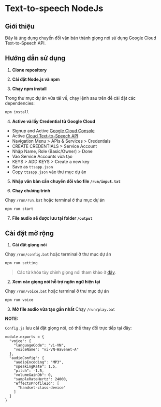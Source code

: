 # Text-to-speech NodeJs

## Giới thiệu

Đây là ứng dụng chuyển đổi văn bản thành giọng nói sử dụng Google Cloud Text-to-Speech API.

## Hướng dẫn sử dụng

1. **Clone repository**

2. **Cài đặt Node.js và npm**

3. **Chạy npm install**

Trong thư mục dự án vừa tải về, chạy lệnh sau trên để cài đặt các dependencies:

```bash
npm install
```

4. **Active và lấy Credential từ Google Cloud**

- Signup and Active [Google Cloud Console](https://console.cloud.google.com/)
- Active [Cloud Text-to-Speech API](https://console.cloud.google.com/marketplace/product/google/texttospeech.googleapis.com)
- Navigation Menu > APIs & Services > Credentials
- CREATE CREDENTIALS > Service Account
- Nhập Name, Role (Basic/Owner) > Done
- Vào Service Accounts vừa tạo
- KEYS > ADD KEYS > Create a new key
- Save as `ttsapp.json`
- Copy `ttsapp.json` vào thư mục dự án

5. **Nhập văn bản cần chuyển đổi vào file `/run/input.txt`**

6. **Chạy chương trình**

Chạy `/run/run.bat` hoặc terminal ở thư mục dự án

```bash
npm run start
```

7.  **File audio sẽ được lưu tại folder `/output`**

## Cài đặt mở rộng

1. **Cài đặt giọng nói**

Chạy `/run/config.bat` hoặc terminal ở thư mục dự án

```bash
npm run setting
```

> Các từ khóa tùy chỉnh giọng nói tham khảo ở [đây](https://cloud.google.com/text-to-speech/docs/).

2. **Xem các giọng nói hỗ trợ ngôn ngữ hiện tại**

Chạy `/run/voice.bat` hoặc terminal ở thư mục dự án

```bash
npm run voice
```

3. **Mở file audio vừa tạo gần nhất**
   Chạy `/run/play.bat`

**NOTE:**

`Config.js` lưu cài đặt giọng nói, có thể thay đổi trực tiếp tại đây:

```
module.exports = {
  "voice": {
    "languageCode": "vi-VN",
    "voiceName": "vi-VN-Wavenet-A"
  },
  "audioConfig": {
    "audioEncoding": "MP3",
    "speakingRate": 1.5,
    "pitch": -1.5,
    "volumeGainDb": 0,
    "sampleRateHertz": 24000,
    "effectsProfileId": [
      "handset-class-device"
    ]
  }
}
```
